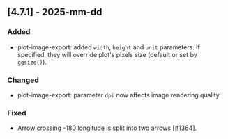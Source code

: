## [4.7.1] - 2025-mm-dd

### Added

- plot-image-export: added `width`, `height` and `unit` parameters. If specified, they will override plot's pixels size (default or set by `ggsize()`).

### Changed

- plot-image-export: parameter `dpi` now affects image rendering quality.


### Fixed
- Arrow crossing -180 longitude is split into two arrows [[#1364](https://github.com/JetBrains/lets-plot/issues/1364)].